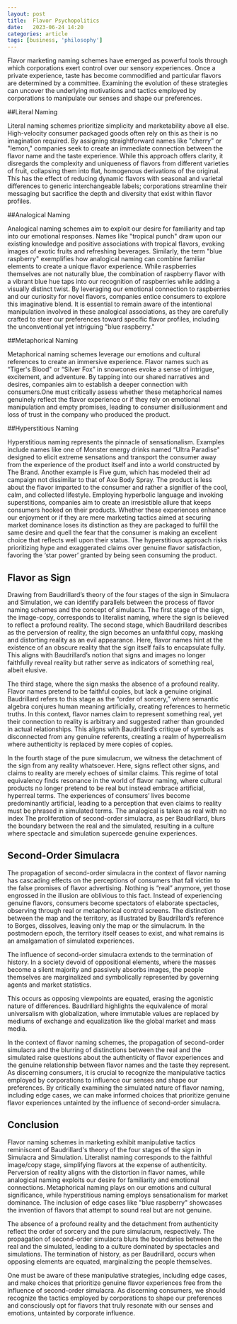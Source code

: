 ```yaml
---
layout: post
title:  Flavor Psychopolitics
date:   2023-06-24 14:20
categories: article
tags: [business, 'philosophy']
---
```


Flavor marketing naming schemes have emerged as powerful tools through which corporations exert control over our sensory experiences. Once a private experience, taste has become commodified and particular flavors are determined by a committee. Examining the evolution of these strategies can uncover the underlying motivations and tactics employed by corporations to manipulate our senses and shape our preferences.

##Literal Naming

Literal naming schemes prioritize simplicity and marketability above all else. High-velocity consumer packaged goods  often rely on this as their is no imagination required. By assigning straightforward names like "cherry" or "lemon," companies seek to create an immediate connection between the flavor name and the taste experience. While this approach offers clarity, it disregards the complexity and uniqueness of flavors from different varieties of fruit, collapsing them into flat, homogenous derivations of the original. This has the effect of reducing dynamic flavors with seasonal and varietal differences to generic interchangeable labels; corporations streamline their messaging but sacrifice the depth and diversity that exist within flavor profiles.

##Analogical Naming

Analogical naming schemes aim to exploit our desire for familiarity and tap into our emotional responses. Names like "tropical punch" draw upon our existing knowledge and positive associations with tropical flavors, evoking images of exotic fruits and refreshing beverages. Similarly, the term "blue raspberry" exemplifies how analogical naming can combine familiar elements to create a unique flavor experience. While raspberries themselves are not naturally blue, the combination of raspberry flavor with a vibrant blue hue taps into our recognition of raspberries while adding a visually distinct twist. By leveraging our emotional connection to raspberries and our curiosity for novel flavors, companies entice consumers to explore this imaginative blend. It is essential to remain aware of the intentional manipulation involved in these analogical associations, as they are carefully crafted to steer our preferences toward specific flavor profiles, including the unconventional yet intriguing "blue raspberry." 

##Metaphorical Naming

Metaphorical naming schemes leverage our emotions and cultural references to create an immersive experience. Flavor names such as “Tiger's Blood" or “Silver Fox” in snowcones evoke a sense of intrigue, excitement, and adventure. By tapping into our shared narratives and desires, companies aim to establish a deeper connection with consumers.One must critically assess whether these metaphorical names genuinely reflect the flavor experience or if they rely on emotional manipulation and empty promises, leading to consumer disillusionment and loss of trust in the company who produced the product.

##Hyperstitious Naming

Hyperstitious naming represents the pinnacle of sensationalism. Examples include names like one of Monster energy drinks named “Ultra Paradise" designed to elicit extreme sensations and transport the consumer away from the experience of the product itself and into a world constructed by The Brand. Another example is Five gum, which has modeled their ad campaign not dissimilar to that of Axe Body Spray. The product is less about the flavor imparted to the consumer and rather a signifier of the cool, calm, and collected lifestyle. Employing hyperbolic language and invoking superstitions, companies aim to create an irresistible allure that keeps consumers hooked on their products. Whether these experiences enhance our enjoyment or if they are mere marketing tactics aimed at securing market dominance loses its distinction as they are packaged to fulfill the same desire and quell the fear that the consumer is making an excellent choice that reflects well upon their status. The hyperstitious approach risks prioritizing hype and exaggerated claims over genuine flavor satisfaction, favoring the ‘star power’ granted by being seen consuming the product.

## Flavor as Sign

Drawing from Baudrillard’s theory of the four stages of the sign in Simulacra and Simulation, we can identify parallels between the process of flavor naming schemes and the concept of simulacra. The first stage of the sign, the image-copy, corresponds to literalist naming, where the sign is believed to reflect a profound reality. The second stage, which Baudrillard describes as the perversion of reality, the sign becomes an unfaithful copy, masking and distorting reality as an evil appearance. Here, flavor names hint at the existence of an obscure reality that the sign itself fails to encapsulate fully. This aligns with Baudrillard’s notion that signs and images no longer faithfully reveal reality but rather serve as indicators of something real, albeit elusive.

The third stage, where the sign masks the absence of a profound reality. Flavor names pretend to be faithful copies, but lack a genuine original. Baudrillard refers to this stage as the “order of sorcery,” where semantic algebra conjures human meaning artificially, creating references to hermetic truths. In this context, flavor names claim to represent something real, yet their connection to reality is arbitrary and suggested rather than grounded in actual relationships. This aligns with Baudrillard’s critique of symbols as disconnected from any genuine referents, creating a realm of hyperrealism where authenticity is replaced by mere copies of copies.

In the fourth stage of the pure simulacrum, we witness the detachment of the sign from any reality whatsoever. Here, signs reflect other signs, and claims to reality are merely echoes of similar claims. This regime of total equivalency finds resonance in the world of flavor naming, where cultural products no longer pretend to be real but instead embrace artificial, hyperreal terms. The experiences of consumers’ lives become predominantly artificial, leading to a perception that even claims to reality must be phrased in simulated terms. The analogical is taken as real with no index The proliferation of second-order simulacra, as per Baudrillard, blurs the boundary between the real and the simulated, resulting in a culture where spectacle and simulation supercede genuine experiences.

## Second-Order Simulacra

The propagation of second-order simulacra in the context of flavor naming has cascading effects on the perceptions of consumers that fall victim to the false promises of flavor advertising. Nothing is “real” anymore, yet those engrossed in the illusion are oblivious to this fact. Instead of experiencing genuine flavors, consumers become spectators of elaborate spectacles, observing through real or metaphorical control screens. The distinction between the map and the territory, as illustrated by Baudrillard’s reference to Borges, dissolves, leaving only the map or the simulacrum. In the postmodern epoch, the territory itself ceases to exist, and what remains is an amalgamation of simulated experiences.

The influence of second-order simulacra extends to the termination of history. In a society devoid of oppositional elements, where the masses become a silent majority and passively absorbs images, the people themselves are marginalized and symbolically represented by governing agents and market statistics.

This occurs as opposing viewpoints are equated, erasing the agonistic nature of differences. Baudrillard highlights the equivalence of moral universalism with globalization, where immutable values are replaced by mediums of exchange and equalization like the global market and mass media.

In the context of flavor naming schemes, the propagation of second-order simulacra and the blurring of distinctions between the real and the simulated raise questions about the authenticity of flavor experiences and the genuine relationship between flavor names and the taste they represent. As discerning consumers, it is crucial to recognize the manipulative tactics employed by corporations to influence our senses and shape our preferences. By critically examining the simulated nature of flavor naming, including edge cases, we can make informed choices that prioritize genuine flavor experiences untainted by the influence of second-order simulacra.

## Conclusion

Flavor naming schemes in marketing exhibit manipulative tactics reminiscent of Baudrillard's theory of the four stages of the sign in Simulacra and Simulation. Literalist naming corresponds to the faithful image/copy stage, simplifying flavors at the expense of authenticity. Perversion of reality aligns with the distortion in flavor names, while analogical naming exploits our desire for familiarity and emotional connections. Metaphorical naming plays on our emotions and cultural significance, while hyperstitious naming employs sensationalism for market dominance. The inclusion of edge cases like "blue raspberry" showcases the invention of flavors that attempt to sound real but are not genuine.

The absence of a profound reality and the detachment from authenticity reflect the order of sorcery and the pure simulacrum, respectively. The propagation of second-order simulacra blurs the boundaries between the real and the simulated, leading to a culture dominated by spectacles and simulations. The termination of history, as per Baudrillard, occurs when opposing elements are equated, marginalizing the people themselves.

One must be aware of these manipulative strategies, including edge cases, and make choices that prioritize genuine flavor experiences free from the influence of second-order simulacra. As discerning consumers, we should recognize the tactics employed by corporations to shape our preferences and consciously opt for flavors that truly resonate with our senses and emotions, untainted by corporate influence.
